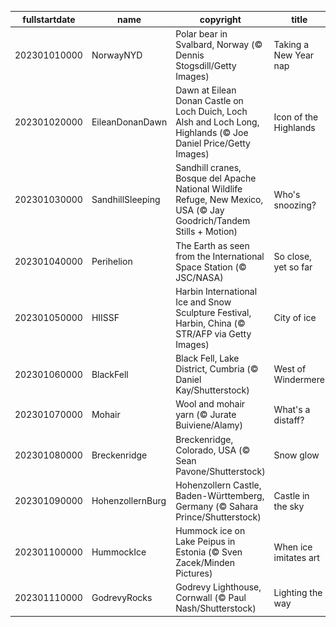 |fullstartdate|name|copyright|title|image|
|--|--|--|--|--|
202301010000|NorwayNYD|Polar bear in Svalbard, Norway (© Dennis Stogsdill/Getty Images)|Taking a New Year nap|![](/en-GB/2023/01/202301010000NorwayNYD.jpg)|
202301020000|EileanDonanDawn|Dawn at Eilean Donan Castle on Loch Duich, Loch Alsh and Loch Long, Highlands (© Joe Daniel Price/Getty Images)|Icon of the Highlands|![](/en-GB/2023/01/202301020000EileanDonanDawn.jpg)|
202301030000|SandhillSleeping|Sandhill cranes, Bosque del Apache National Wildlife Refuge, New Mexico, USA (© Jay Goodrich/Tandem Stills + Motion)|Who's snoozing?|![](/en-GB/2023/01/202301030000SandhillSleeping.jpg)|
202301040000|Perihelion|The Earth as seen from the International Space Station (© JSC/NASA)|So close, yet so far|![](/en-GB/2023/01/202301040000Perihelion.jpg)|
202301050000|HIISSF|Harbin International Ice and Snow Sculpture Festival, Harbin, China (© STR/AFP via Getty Images)|City of ice|![](/en-GB/2023/01/202301050000HIISSF.jpg)|
202301060000|BlackFell|Black Fell, Lake District, Cumbria (© Daniel Kay/Shutterstock)|West of Windermere|![](/en-GB/2023/01/202301060000BlackFell.jpg)|
202301070000|Mohair|Wool and mohair yarn (© Jurate Buiviene/Alamy)|What's a distaff?|![](/en-GB/2023/01/202301070000Mohair.jpg)|
202301080000|Breckenridge|Breckenridge, Colorado, USA (© Sean Pavone/Shutterstock)|Snow glow|![](/en-GB/2023/01/202301080000Breckenridge.jpg)|
202301090000|HohenzollernBurg|Hohenzollern Castle, Baden-Württemberg, Germany (© Sahara Prince/Shutterstock)|Castle in the sky|![](/en-GB/2023/01/202301090000HohenzollernBurg.jpg)|
202301100000|HummockIce|Hummock ice on Lake Peipus in Estonia (© Sven Zacek/Minden Pictures)|When ice imitates art|![](/en-GB/2023/01/202301100000HummockIce.jpg)|
202301110000|GodrevyRocks|Godrevy Lighthouse, Cornwall (© Paul Nash/Shutterstock)|Lighting the way|![](/en-GB/2023/01/202301110000GodrevyRocks.jpg)|
